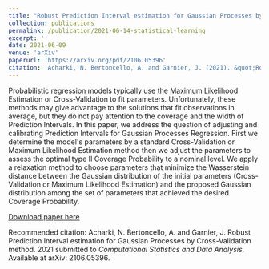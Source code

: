 ```yaml
---
title: "Robust Prediction Interval estimation for Gaussian Processes by Cross-Validation method"
collection: publications
permalink: /publication/2021-06-14-statistical-learning
excerpt: ''
date: 2021-06-09
venue: 'arXiv'
paperurl: 'https://arxiv.org/pdf/2106.05396'
citation: 'Acharki, N. Bertoncello, A. and Garnier, J. (2021). &quot;Robust Prediction Interval estimation for Gaussian Processes by Cross-Validation method.&quot;  <i>submitted to Computational Statistics and Data Analysis</i>. <i> Available at arXiv: 2106.05396.</i>.'
---
```


Probabilistic regression models typically use the Maximum Likelihood Estimation or Cross-Validation to fit parameters. Unfortunately, these methods may give advantage to the solutions that fit observations in average, but they do not pay attention to the coverage and the width of Prediction Intervals. In this paper, we address the question of adjusting and calibrating Prediction Intervals for Gaussian Processes Regression. First we determine the model's parameters by a standard Cross-Validation or Maximum Likelihood Estimation method then we adjust the parameters to assess the optimal type II Coverage Probability to a nominal level. We apply a relaxation method to choose parameters that minimize the Wasserstein distance between the Gaussian distribution of the initial parameters (Cross-Validation or Maximum Likelihood Estimation) and the proposed Gaussian distribution among the set of parameters that achieved the desired Coverage Probability. 

[Download paper here](https://arxiv.org/pdf/2106.05396)

Recommended citation: Acharki, N. Bertoncello, A. and Garnier, J. Robust Prediction Interval estimation for Gaussian Processes by Cross-Validation method. 2021 submitted to *Computational Statistics and Data Analysis*. Available at arXiv: 2106.05396.
